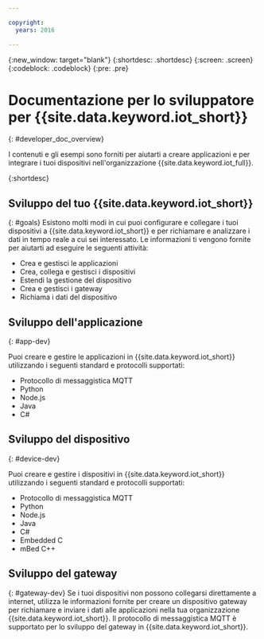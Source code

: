 ```yaml
---

copyright:
  years: 2016

---
```


{:new_window: target="blank"}
{:shortdesc: .shortdesc}
{:screen: .screen}
{:codeblock: .codeblock}
{:pre: .pre}

# Documentazione per lo sviluppatore per {{site.data.keyword.iot_short}}
{: #developer_doc_overview}

I contenuti e gli esempi sono forniti per aiutarti a creare applicazioni e per integrare i tuoi dispositivi nell'organizzazione {{site.data.keyword.iot_full}}.

{:shortdesc}


## Sviluppo del tuo {{site.data.keyword.iot_short}}
{: #goals}
Esistono molti modi in cui puoi configurare e collegare i tuoi dispositivi a {{site.data.keyword.iot_short}} e per richiamare e analizzare i dati in tempo reale a cui sei interessato. Le informazioni ti vengono fornite per aiutarti ad eseguire le seguenti attività:

-  Crea e gestisci le applicazioni
-  Crea, collega e gestisci i dispositivi
-  Estendi la gestione del dispositivo
-  Crea e gestisci i gateway
-  Richiama i dati del dispositivo


## Sviluppo dell'applicazione
{: #app-dev}

Puoi creare e gestire le applicazioni in {{site.data.keyword.iot_short}} utilizzando i seguenti standard e protocolli supportati:

- Protocollo di messaggistica MQTT 
- Python
- Node.js
- Java
- C#

## Sviluppo del dispositivo
{: #device-dev}

Puoi creare e gestire i dispositivi in {{site.data.keyword.iot_short}} utilizzando i seguenti standard e protocolli supportati: 

- Protocollo di messaggistica MQTT 
- Python
- Node.js
- Java
- C#
- Embedded C
- mBed C++

## Sviluppo del gateway
{: #gateway-dev}
Se i tuoi dispositivi non possono collegarsi direttamente a internet, utilizza le informazioni fornite per creare un dispositivo gateway per richiamare e inviare i dati alle applicazioni nella tua organizzazione {{site.data.keyword.iot_short}}.
Il protocollo di messaggistica MQTT è supportato per lo sviluppo del gateway in {{site.data.keyword.iot_short}}.
